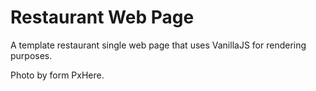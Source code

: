 # Restaurant Web Page

A template restaurant single web page that uses VanillaJS for rendering purposes.

Photo by form PxHere.
